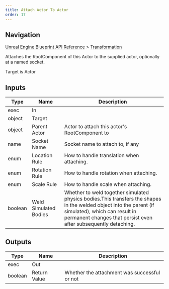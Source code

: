 ```yaml
---
title: Attach Actor To Actor
order: 17
---
```

## Navigation

[Unreal Engine Blueprint API Reference](https://dev.epicgames.com/documentation/en-us/unreal-engine/BlueprintAPI) > [Transformation](https://dev.epicgames.com/documentation/en-us/unreal-engine/BlueprintAPI/Transformation)

Attaches the RootComponent of this Actor to the supplied actor, optionally at a named socket.

Target is Actor

## Inputs

| Type | Name | Description |
| --- | --- | --- |
| exec | In |  |
| object | Target |  |
| object | Parent Actor | Actor to attach this actor's RootComponent to |
| name | Socket Name | Socket name to attach to, if any |
| enum | Location Rule | How to handle translation when attaching. |
| enum | Rotation Rule | How to handle rotation when attaching. |
| enum | Scale Rule | How to handle scale when attaching. |
| boolean | Weld Simulated Bodies | Whether to weld together simulated physics bodies.This transfers the shapes in the welded object into the parent (if simulated), which can result in permanent changes that persist even after subsequently detaching. |

## Outputs

| Type | Name | Description |
| --- | --- | --- |
| exec | Out |  |
| boolean | Return Value | Whether the attachment was successful or not |
